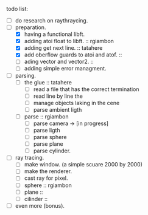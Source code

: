 todo list:
- [ ] do research on raythraycing.
- [ ] preparation.
	- [x] having a functional libft.
	- [x] adding atoi float to libft.								::	rgiambon
	- [x] adding get next line.										::	tatahere
	- [x] add oberflow guards to atoi and atof.						::
	- [ ] ading vector and vector2.									:: 
	- [ ] adding simple error managment.
- [ ] parsing.
	- [ ] the glue													::	tatahere
		- [ ] read a file that has the correct termination
		- [ ] read line by line the 
		- [ ] manage objects laking in the cene
		- [ ] parse ambient ligth
	- [ ] parse 													::	rgiambon
		- [ ] parse camera  ->  [in progress]
		- [ ] parse ligth
		- [ ] parse sphere
		- [ ] parse plane
		- [ ] parse cylinder.
- [ ] ray tracing.
	- [ ] make window. (a simple scuare 2000 by 2000)
	- [ ] make the renderer.
	- [ ] cast ray for pixel.
	- [ ] sphere													::	rgiambon
	- [ ] plane														::	
	- [ ] cilinder													::	
- [ ] even more (bonus).
